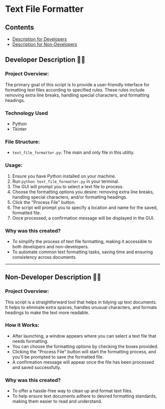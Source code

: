 # Text File Formatter

## Contents

- [Description for Developers](#developer-description)
- [Description for Non-Developers](#non-developer-description)

## Developer Description 👨‍💻

### Project Overview:

The primary goal of this script is to provide a user-friendly interface for formatting text files according to specified rules. These rules include removing extra line breaks, handling special characters, and formatting headings.

### Technology Used

- Python
- Tkinter

### File Structure:

- `text_file_formatter.py`: The main and only file in this utility.

### Usage:

1. Ensure you have Python installed on your machine.
2. Run `python text_file_formatter.py` in your terminal.
3. The GUI will prompt you to select a text file to process.
4. Choose the formatting options you desire: removing extra line breaks, handling special characters, and/or formatting headings.
5. Click the "Process File" button.
6. The script will prompt you to specify a location and name for the saved, formatted file.
7. Once processed, a confirmation message will be displayed in the GUI.

### Why was this created?

- To simplify the process of text file formatting, making it accessible to both developers and non-developers.
- To automate common text formatting tasks, saving time and ensuring consistency across documents.

---

## Non-Developer Description 🙍‍♂️

### Project Overview:

This script is a straightforward tool that helps in tidying up text documents. It helps to eliminate extra spaces, handles unusual characters, and formats headings to make the text more readable.

### How it Works:

- After launching, a window appears where you can select a text file that needs formatting.
- You can choose the formatting options by checking the boxes provided.
- Clicking the "Process File" button will start the formatting process, and you'll be prompted to save the formatted file.
- A confirmation message will appear once the file has been processed and saved successfully.

### Why was this created?

- To offer a hassle-free way to clean up and format text files.
- To help ensure text documents adhere to desired formatting standards, making them easier to read and understand.
